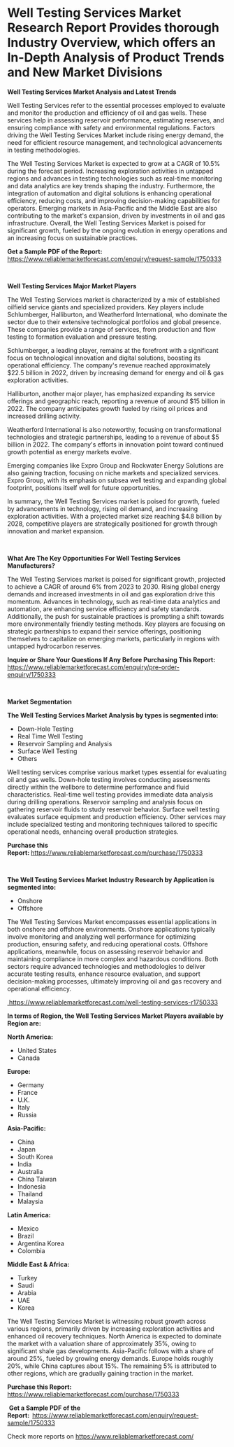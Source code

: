 <p><h1>Well Testing Services Market Research Report Provides thorough Industry Overview, which offers an In-Depth Analysis of Product Trends and New Market Divisions</h1></p><p><strong>Well Testing Services Market Analysis and Latest Trends</strong></p>
<p><p>Well Testing Services refer to the essential processes employed to evaluate and monitor the production and efficiency of oil and gas wells. These services help in assessing reservoir performance, estimating reserves, and ensuring compliance with safety and environmental regulations. Factors driving the Well Testing Services Market include rising energy demand, the need for efficient resource management, and technological advancements in testing methodologies.</p><p>The Well Testing Services Market is expected to grow at a CAGR of 10.5% during the forecast period. Increasing exploration activities in untapped regions and advances in testing technologies such as real-time monitoring and data analytics are key trends shaping the industry. Furthermore, the integration of automation and digital solutions is enhancing operational efficiency, reducing costs, and improving decision-making capabilities for operators. Emerging markets in Asia-Pacific and the Middle East are also contributing to the market's expansion, driven by investments in oil and gas infrastructure. Overall, the Well Testing Services Market is poised for significant growth, fueled by the ongoing evolution in energy operations and an increasing focus on sustainable practices.</p></p>
<p><strong>Get a Sample PDF of the Report:&nbsp;</strong> <a href="https://www.reliablemarketforecast.com/enquiry/request-sample/1750333?utm_campaign=2481&utm_medium=2&utm_source=Github&utm_content=ia&utm_term=09032025&utm_id=well-testing-services">https://www.reliablemarketforecast.com/enquiry/request-sample/1750333</a></p>
<p>&nbsp;</p>
<p><strong>Well Testing Services Major Market Players</strong></p>
<p><p>The Well Testing Services market is characterized by a mix of established oilfield service giants and specialized providers. Key players include Schlumberger, Halliburton, and Weatherford International, who dominate the sector due to their extensive technological portfolios and global presence. These companies provide a range of services, from production and flow testing to formation evaluation and pressure testing.</p><p>Schlumberger, a leading player, remains at the forefront with a significant focus on technological innovation and digital solutions, boosting its operational efficiency. The company's revenue reached approximately $22.5 billion in 2022, driven by increasing demand for energy and oil & gas exploration activities.</p><p>Halliburton, another major player, has emphasized expanding its service offerings and geographic reach, reporting a revenue of around $15 billion in 2022. The company anticipates growth fueled by rising oil prices and increased drilling activity.</p><p>Weatherford International is also noteworthy, focusing on transformational technologies and strategic partnerships, leading to a revenue of about $5 billion in 2022. The company's efforts in innovation point toward continued growth potential as energy markets evolve.</p><p>Emerging companies like Expro Group and Rockwater Energy Solutions are also gaining traction, focusing on niche markets and specialized services. Expro Group, with its emphasis on subsea well testing and expanding global footprint, positions itself well for future opportunities.</p><p>In summary, the Well Testing Services market is poised for growth, fueled by advancements in technology, rising oil demand, and increasing exploration activities. With a projected market size reaching $4.8 billion by 2028, competitive players are strategically positioned for growth through innovation and market expansion.</p></p>
<p>&nbsp;</p>
<p><strong>What Are The Key Opportunities For Well Testing Services Manufacturers?</strong></p>
<p><p>The Well Testing Services market is poised for significant growth, projected to achieve a CAGR of around 6% from 2023 to 2030. Rising global energy demands and increased investments in oil and gas exploration drive this momentum. Advances in technology, such as real-time data analytics and automation, are enhancing service efficiency and safety standards. Additionally, the push for sustainable practices is prompting a shift towards more environmentally friendly testing methods. Key players are focusing on strategic partnerships to expand their service offerings, positioning themselves to capitalize on emerging markets, particularly in regions with untapped hydrocarbon reserves.</p></p>
<p><strong>Inquire or Share Your Questions If Any Before Purchasing This Report:</strong> <a href="https://www.reliablemarketforecast.com/enquiry/pre-order-enquiry/1750333?utm_campaign=2481&utm_medium=2&utm_source=Github&utm_content=ia&utm_term=09032025&utm_id=well-testing-services">https://www.reliablemarketforecast.com/enquiry/pre-order-enquiry/1750333</a></p>
<p>&nbsp;</p>
<p><strong>Market Segmentation</strong></p>
<p><strong>The Well Testing Services Market Analysis by types is segmented into:</strong></p>
<p><ul><li>Down-Hole Testing</li><li>Real Time Well Testing</li><li>Reservoir Sampling and Analysis</li><li>Surface Well Testing</li><li>Others</li></ul></p>
<p><p>Well testing services comprise various market types essential for evaluating oil and gas wells. Down-hole testing involves conducting assessments directly within the wellbore to determine performance and fluid characteristics. Real-time well testing provides immediate data analysis during drilling operations. Reservoir sampling and analysis focus on gathering reservoir fluids to study reservoir behavior. Surface well testing evaluates surface equipment and production efficiency. Other services may include specialized testing and monitoring techniques tailored to specific operational needs, enhancing overall production strategies.</p></p>
<p><strong>Purchase this Report:&nbsp;</strong><a href="https://www.reliablemarketforecast.com/purchase/1750333?utm_campaign=2481&utm_medium=2&utm_source=Github&utm_content=ia&utm_term=09032025&utm_id=well-testing-services">https://www.reliablemarketforecast.com/purchase/1750333</a></p>
<p>&nbsp;</p>
<p><strong>The Well Testing Services Market Industry Research by Application is segmented into:</strong></p>
<p><ul><li>Onshore</li><li>Offshore</li></ul></p>
<p><p>The Well Testing Services Market encompasses essential applications in both onshore and offshore environments. Onshore applications typically involve monitoring and analyzing well performance for optimizing production, ensuring safety, and reducing operational costs. Offshore applications, meanwhile, focus on assessing reservoir behavior and maintaining compliance in more complex and hazardous conditions. Both sectors require advanced technologies and methodologies to deliver accurate testing results, enhance resource evaluation, and support decision-making processes, ultimately improving oil and gas recovery and operational efficiency.</p></p>
<p><a href="https://www.reliablemarketforecast.com/well-testing-services-r1750333?utm_campaign=2481&utm_medium=2&utm_source=Github&utm_content=ia&utm_term=09032025&utm_id=well-testing-services">&nbsp;https://www.reliablemarketforecast.com/well-testing-services-r1750333</a></p>
<p><strong>In terms of Region, the Well Testing Services Market Players available by Region are:</strong></p>
<p>
    <p> <strong> North America: </strong>
        <ul>
            <li>United States</li>
            <li>Canada</li>
        </ul>
        </p> 
    <p> <strong> Europe: </strong>
        <ul>
            <li>Germany</li>
            <li>France</li>
            <li>U.K.</li>
            <li>Italy</li>
            <li>Russia</li>
        </ul>
        </p> 
    <p> <strong> Asia-Pacific: </strong>
        <ul>
            <li>China</li>
            <li>Japan</li>
            <li>South Korea</li>
            <li>India</li>
            <li>Australia</li>
            <li>China Taiwan</li>
            <li>Indonesia</li>
            <li>Thailand</li>
            <li>Malaysia</li>
        </ul>
        </p> 
    <p> <strong> Latin America: </strong>
        <ul>
            <li>Mexico</li>
            <li>Brazil</li>
            <li>Argentina Korea</li>
            <li>Colombia</li>
        </ul>
        </p> 
    <p> <strong> Middle East & Africa: </strong>
        <ul>
            <li>Turkey</li>
            <li>Saudi</li>
            <li>Arabia</li>
            <li>UAE</li>
            <li>Korea</li>
        </ul>
    </p>
    </p>
<p><p>The Well Testing Services Market is witnessing robust growth across various regions, primarily driven by increasing exploration activities and enhanced oil recovery techniques. North America is expected to dominate the market with a valuation share of approximately 35%, owing to significant shale gas developments. Asia-Pacific follows with a share of around 25%, fueled by growing energy demands. Europe holds roughly 20%, while China captures about 15%. The remaining 5% is attributed to other regions, which are gradually gaining traction in the market.</p></p>
<p><strong>Purchase this Report: </strong><a href="https://www.reliablemarketforecast.com/purchase/1750333?utm_campaign=2481&utm_medium=2&utm_source=Github&utm_content=ia&utm_term=09032025&utm_id=well-testing-services">https://www.reliablemarketforecast.com/purchase/1750333</a></p>
<p>&nbsp;<strong>Get a Sample PDF of the Report:&nbsp;&nbsp;</strong><a href="https://www.reliablemarketforecast.com/enquiry/request-sample/1750333?utm_campaign=2481&utm_medium=2&utm_source=Github&utm_content=ia&utm_term=09032025&utm_id=well-testing-services">https://www.reliablemarketforecast.com/enquiry/request-sample/1750333</a></p>
<p><strong></strong></p>
<p>Check more reports on <a href="https://www.reliablemarketforecast.com/?utm_campaign=2481&utm_medium=2&utm_source=Github&utm_content=ia&utm_term=09032025&utm_id=well-testing-services">https://www.reliablemarketforecast.com/</a></p>
